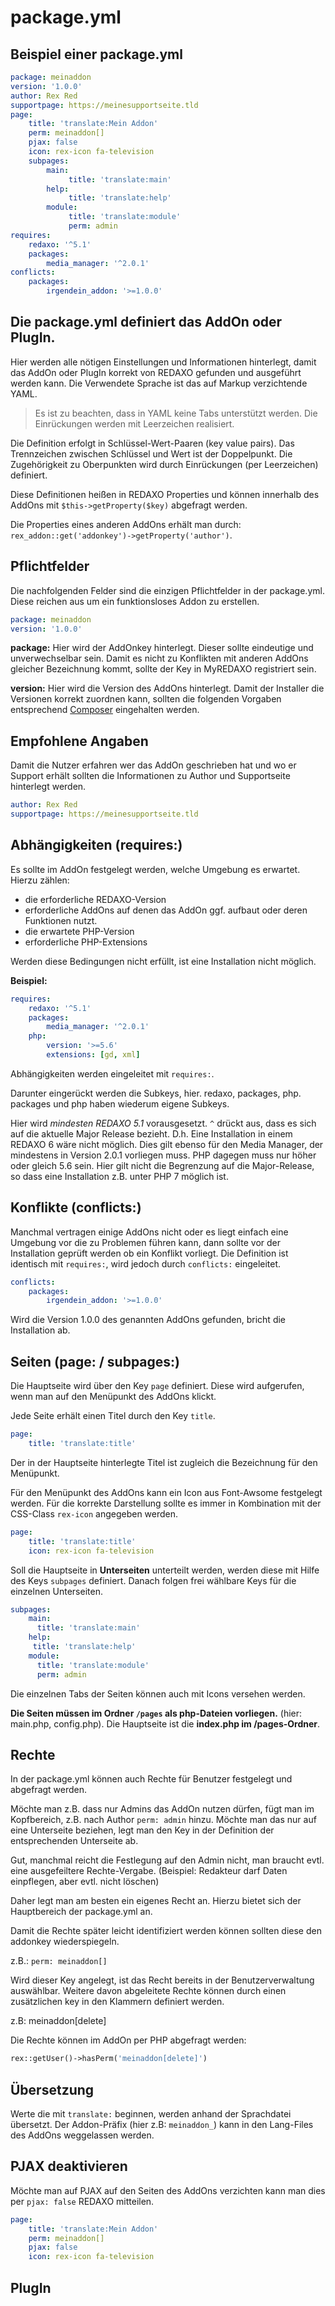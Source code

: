 # package.yml

## Beispiel einer package.yml

```yml
package: meinaddon 
version: '1.0.0' 
author: Rex Red
supportpage: https://meinesupportseite.tld
page:
    title: 'translate:Mein Addon'
    perm: meinaddon[]
    pjax: false
    icon: rex-icon fa-television
    subpages:
        main:  
             title: 'translate:main'    
        help:  
             title: 'translate:help' 
        module: 
             title: 'translate:module' 
             perm: admin
requires:
    redaxo: '^5.1'
    packages:
        media_manager: '^2.0.1'
conflicts:
    packages:
        irgendein_addon: '>=1.0.0'
```

## Die package.yml definiert das AddOn oder PlugIn. 

Hier werden alle nötigen Einstellungen und Informationen hinterlegt, damit das AddOn oder PlugIn korrekt von REDAXO gefunden und ausgeführt werden kann. 
Die Verwendete Sprache ist das auf Markup verzichtende YAML.

> Es ist zu beachten, dass in YAML keine Tabs unterstützt werden. Die Einrückungen werden mit Leerzeichen realisiert. 

Die Definition erfolgt in Schlüssel-Wert-Paaren (key value pairs). Das Trennzeichen zwischen Schlüssel und Wert ist der Doppelpunkt. Die Zugehörigkeit zu Oberpunkten wird durch Einrückungen (per Leerzeichen) definiert. 

Diese Definitionen heißen in REDAXO Properties und können innerhalb des AddOns mit `$this->getProperty($key)` abgefragt werden. 

Die Properties eines anderen AddOns erhält man durch: `rex_addon::get('addonkey')->getProperty('author')`.  

## Pflichtfelder

Die nachfolgenden Felder sind die einzigen Pflichtfelder in der package.yml. Diese reichen aus um ein funktionsloses Addon zu erstellen. 

```yml
package: meinaddon 
version: '1.0.0' 
```
**package:** Hier wird der AddOnkey hinterlegt. Dieser sollte eindeutige und unverwechselbar sein. Damit es nicht zu Konflikten mit anderen AddOns gleicher Bezeichnung kommt, sollte der Key in MyREDAXO registriert sein. 

**version:** Hier wird die Version des AddOns hinterlegt. Damit der Installer die Versionen korrekt zuordnen kann, sollten die folgenden Vorgaben entsprechend [Composer](https://getcomposer.org/doc/articles/versions.md) eingehalten werden. 

## Empfohlene Angaben

Damit die Nutzer erfahren wer das AddOn geschrieben hat und wo er Support erhält sollten die Informationen zu Author und Supportseite hinterlegt werden. 

```yml
author: Rex Red
supportpage: https://meinesupportseite.tld
```
## Abhängigkeiten (requires:)

Es sollte im AddOn festgelegt werden, welche Umgebung es erwartet. Hierzu zählen:

- die erforderliche REDAXO-Version
- erforderliche AddOns auf denen das AddOn ggf. aufbaut oder deren Funktionen nutzt.
- die erwartete PHP-Version 
- erforderliche PHP-Extensions

Werden diese  Bedingungen nicht erfüllt, ist eine Installation nicht möglich. 

**Beispiel:**

```yml
requires:
    redaxo: '^5.1'
    packages:
        media_manager: '^2.0.1'
    php:
        version: '>=5.6' 
        extensions: [gd, xml]
```
Abhängigkeiten werden eingeleitet mit `requires:`.

Darunter eingerückt werden die Subkeys, hier. redaxo, packages, php. packages und php haben wiederum eigene Subkeys.

Hier wird *mindesten REDAXO 5.1* vorausgesetzt. `^` drückt aus, dass es sich auf die aktuelle Major Release bezieht. D.h. Eine Installation in einem REDAXO 6 wäre nicht möglich. Dies gilt ebenso für den Media Manager, der mindestens in Version 2.0.1 vorliegen muss. PHP dagegen muss nur höher oder gleich 5.6 sein. Hier gilt nicht die Begrenzung auf die Major-Release, so dass eine Installation z.B. unter PHP 7 möglich ist. 

## Konflikte (conflicts:)

Manchmal vertragen einige AddOns nicht oder es liegt einfach eine Umgebung vor die zu Problemen führen kann, dann sollte vor der Installation geprüft werden ob ein Konflikt vorliegt. Die Definition ist identisch mit `requires:`, wird jedoch durch `conflicts:` eingeleitet.

```yml 
conflicts:
    packages:
        irgendein_addon: '>=1.0.0'
```
Wird die Version 1.0.0 des genannten AddOns gefunden, bricht die Installation ab. 

## Seiten (page: / subpages:) 
 
Die Hauptseite wird über den Key `page` definiert. Diese wird aufgerufen, wenn man auf den Menüpunkt des AddOns klickt. 

Jede Seite erhält einen Titel durch den Key `title`. 

```yml
page:
    title: 'translate:title' 
```
Der in der Hauptseite hinterlegte Titel ist zugleich die Bezeichnung für den Menüpunkt. 

Für den Menüpunkt des AddOns kann ein Icon aus Font-Awsome festgelegt werden. Für die korrekte Darstellung sollte es immer in Kombination mit der CSS-Class `rex-icon` angegeben werden.  

```yml
page:
    title: 'translate:title' 
    icon: rex-icon fa-television 
```

Soll die Hauptseite in **Unterseiten** unterteilt werden, werden diese mit Hilfe des Keys `subpages` definiert. Danach folgen frei wählbare Keys für die einzelnen Unterseiten. 

```yml
subpages:
    main:  
      title: 'translate:main'    
    help:  
     title: 'translate:help' 
    module: 
      title: 'translate:module' 
      perm: admin
``` 
Die einzelnen Tabs der Seiten können auch mit Icons versehen werden.

**Die Seiten müssen im Ordner `/pages` als php-Dateien vorliegen.** (hier: main.php, config.php). 
Die Hauptseite ist die **index.php im /pages-Ordner**. 

## Rechte

In der package.yml können auch Rechte für Benutzer festgelegt und abgefragt werden. 

Möchte man z.B. dass nur Admins das AddOn nutzen dürfen, fügt man im Kopfbereich, z.B. nach Author `perm: admin` hinzu.
Möchte man das nur auf eine Unterseite beziehen, legt man den Key in der Definition der entsprechenden Unterseite ab. 

Gut, manchmal reicht die Festlegung auf den Admin nicht, man braucht evtl. eine ausgefeiltere Rechte-Vergabe. (Beispiel: Redakteur darf Daten einpflegen, aber evtl. nicht löschen) 

Daher legt man am besten ein eigenes Recht an. 
Hierzu bietet sich der Hauptbereich der package.yml an. 

Damit die Rechte später leicht identifiziert werden können sollten diese den addonkey wiederspiegeln.

z.B.: `perm: meinaddon[]`

Wird dieser Key angelegt, ist das Recht bereits in der Benutzerverwaltung auswählbar. Weitere davon abgeleitete Rechte können durch einen zusätzlichen key in den Klammern definiert werden. 

z.B: meinaddon[delete]

Die Rechte können im AddOn per PHP abgefragt werden:


```php
rex::getUser()->hasPerm('meinaddon[delete]')
```

## Übersetzung

Werte die mit `translate:` beginnen, werden anhand der Sprachdatei übersetzt. Der Addon-Präfix (hier z.B: `meinaddon_`) kann in den Lang-Files des AddOns weggelassen werden.

## PJAX deaktivieren

Möchte man auf PJAX auf den Seiten des AddOns verzichten kann man dies per `pjax: false` REDAXO mitteilen. 

```yml
page:
    title: 'translate:Mein Addon'
    perm: meinaddon[]
    pjax: false
    icon: rex-icon fa-television
```

## PlugIn


